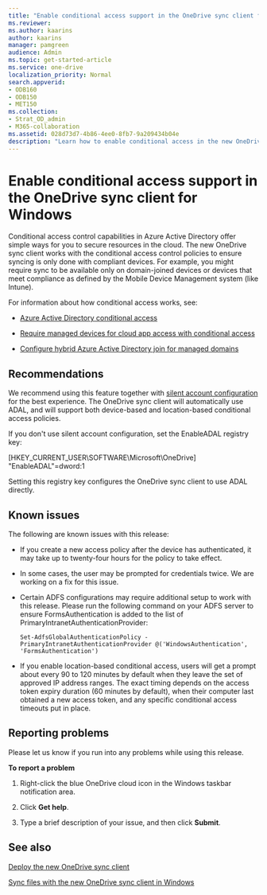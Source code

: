 ```yaml
---
title: "Enable conditional access support in the OneDrive sync client for Windows"
ms.reviewer: 
ms.author: kaarins
author: kaarins
manager: pamgreen
audience: Admin
ms.topic: get-started-article
ms.service: one-drive
localization_priority: Normal
search.appverid:
- ODB160
- ODB150
- MET150
ms.collection: 
- Strat_OD_admin
- M365-collaboration
ms.assetid: 028d73d7-4b86-4ee0-8fb7-9a209434b04e
description: "Learn how to enable conditional access in the new OneDrive sync client."
---
```


# Enable conditional access support in the OneDrive sync client for Windows

Conditional access control capabilities in Azure Active Directory offer simple ways for you to secure resources in the cloud. The new OneDrive sync client works with the conditional access control policies to ensure syncing is only done with compliant devices. For example, you might require sync to be available only on domain-joined devices or devices that meet compliance as defined by the Mobile Device Management system (like Intune).
  
For information about how conditional access works, see:
  
- [Azure Active Directory conditional access](/azure/active-directory/conditional-access/)
    
- [Require managed devices for cloud app access with conditional access](/azure/active-directory/conditional-access/require-managed-devices)
    
- [Configure hybrid Azure Active Directory join for managed domains](/azure/active-directory/devices/hybrid-azuread-join-managed-domains)
    
## Recommendations

We recommend using this feature together with [silent account configuration](use-silent-account-configuration.md) for the best experience. The OneDrive sync client will automatically use ADAL, and will support both device-based and location-based conditional access policies.

If you don't use silent account configuration, set the EnableADAL registry key:

[HKEY_CURRENT_USER\SOFTWARE\Microsoft\OneDrive] 
"EnableADAL"=dword:1

Setting this registry key configures the OneDrive sync client to use ADAL directly.
  
## Known issues

The following are known issues with this release:
  
- If you create a new access policy after the device has authenticated, it may take up to twenty-four hours for the policy to take effect.
    
- In some cases, the user may be prompted for credentials twice. We are working on a fix for this issue.
    
- Certain ADFS configurations may require additional setup to work with this release. Please run the following command on your ADFS server to ensure FormsAuthentication is added to the list of PrimaryIntranetAuthenticationProvider:
    
     `Set-AdfsGlobalAuthenticationPolicy -PrimaryIntranetAuthenticationProvider @('WindowsAuthentication', 'FormsAuthentication')`
    
- If you enable location-based conditional access, users will get a prompt about every 90 to 120 minutes by default when they leave the set of approved IP address ranges. The exact timing depends on the access token expiry duration (60 minutes by default), when their computer last obtained a new access token, and any specific conditional access timeouts put in place.
    
## Reporting problems

Please let us know if you run into any problems while using this release.
  
 **To report a problem**
  
1. Right-click the blue OneDrive cloud icon in the Windows taskbar notification area.
    
2. Click **Get help**.
    
3. Type a brief description of your issue, and then click **Submit**. 
    
## See also

[Deploy the new OneDrive sync client](deploy-on-windows.md)
  
[Sync files with the new OneDrive sync client in Windows](https://support.office.com/article/615391c4-2bd3-4aae-a42a-858262e42a49)

